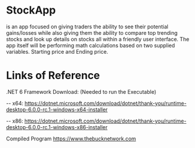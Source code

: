 # StockApp
is an app focused on giving traders the ability to see their potential gains/losses while also giving them the ability to compare top trending stocks and look up details on stocks all within a friendly user interface. The app itself will be performing math calculations based on two supplied variables. Starting price and Ending price. 

# Links of Reference
.NET 6 Framework Download: (Needed to run the Executable)

-- x64: https://dotnet.microsoft.com/download/dotnet/thank-you/runtime-desktop-6.0.0-rc.1-windows-x64-installer

-- x86: https://dotnet.microsoft.com/download/dotnet/thank-you/runtime-desktop-6.0.0-rc.1-windows-x86-installer

Compiled Program
https://www.thebucknetwork.com

